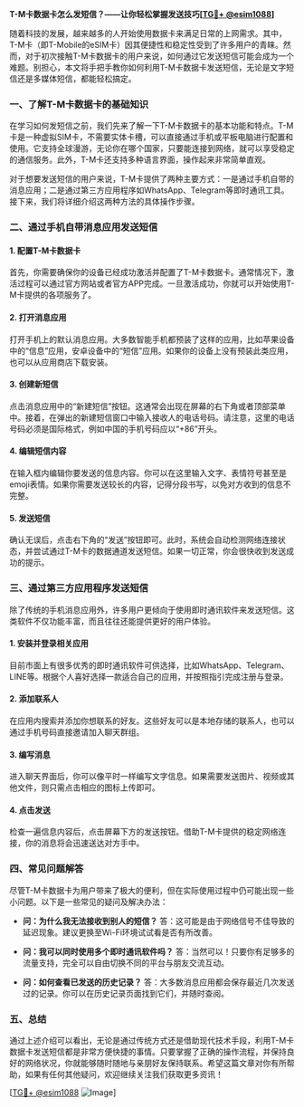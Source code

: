 **T-M卡数据卡怎么发短信？——让你轻松掌握发送技巧[[TG💪+ @esim1088](https://t.me/s/esim1088)]**

随着科技的发展，越来越多的人开始使用数据卡来满足日常的上网需求。其中，T-M卡（即T-Mobile的eSIM卡）因其便捷性和稳定性受到了许多用户的青睐。然而，对于初次接触T-M卡数据卡的用户来说，如何通过它发送短信可能会成为一个难题。别担心，本文将手把手教你如何利用T-M卡数据卡发送短信，无论是文字短信还是多媒体短信，都能轻松搞定。

### 一、了解T-M卡数据卡的基础知识

在学习如何发短信之前，我们先来了解一下T-M卡数据卡的基本功能和特点。T-M卡是一种虚拟SIM卡，不需要实体卡槽，可以直接通过手机或平板电脑进行配置和使用。它支持全球漫游，无论你在哪个国家，只要能连接到网络，就可以享受稳定的通信服务。此外，T-M卡还支持多种语言界面，操作起来非常简单直观。

对于想要发送短信的用户来说，T-M卡提供了两种主要方式：一是通过手机自带的消息应用；二是通过第三方应用程序如WhatsApp、Telegram等即时通讯工具。接下来，我们将详细介绍这两种方法的具体操作步骤。

### 二、通过手机自带消息应用发送短信

#### 1. 配置T-M卡数据卡

首先，你需要确保你的设备已经成功激活并配置了T-M卡数据卡。通常情况下，激活过程可以通过官方网站或者官方APP完成。一旦激活成功，你就可以开始使用T-M卡提供的各项服务了。

#### 2. 打开消息应用

打开手机上的默认消息应用。大多数智能手机都预装了这样的应用，比如苹果设备中的“信息”应用，安卓设备中的“短信”应用。如果你的设备上没有预装此类应用，也可以从应用商店下载安装。

#### 3. 创建新短信

点击消息应用中的“新建短信”按钮。这通常会出现在屏幕的右下角或者顶部菜单中。接着，在弹出的新建短信窗口中输入接收人的电话号码。请注意，这里的电话号码必须是国际格式，例如中国的手机号码应以“+86”开头。

#### 4. 编辑短信内容

在输入框内编辑你要发送的信息内容。你可以在这里输入文字、表情符号甚至是emoji表情。如果你需要发送较长的内容，记得分段书写，以免对方收到的信息不完整。

#### 5. 发送短信

确认无误后，点击右下角的“发送”按钮即可。此时，系统会自动检测网络连接状态，并尝试通过T-M卡的数据通道发送短信。如果一切正常，你会很快收到发送成功的提示。

### 三、通过第三方应用程序发送短信

除了传统的手机消息应用外，许多用户更倾向于使用即时通讯软件来发送短信。这类软件不仅功能丰富，而且往往还能提供更好的用户体验。

#### 1. 安装并登录相关应用

目前市面上有很多优秀的即时通讯软件可供选择，比如WhatsApp、Telegram、LINE等。根据个人喜好选择一款适合自己的应用，并按照指引完成注册与登录。

#### 2. 添加联系人

在应用内搜索并添加你想联系的好友。这些好友可以是本地存储的联系人，也可以通过手机号码直接邀请加入聊天群组。

#### 3. 编写消息

进入聊天界面后，你可以像平时一样编写文字信息。如果需要发送图片、视频或其他文件，则只需点击相应的图标上传即可。

#### 4. 点击发送

检查一遍信息内容后，点击屏幕下方的发送按钮。借助T-M卡提供的稳定网络连接，你的消息将会迅速送达对方手中。

### 四、常见问题解答

尽管T-M卡数据卡为用户带来了极大的便利，但在实际使用过程中仍可能出现一些小问题。以下是一些常见的疑问及解决办法：

- **问：为什么我无法接收到别人的短信？**
  答：这可能是由于网络信号不佳导致的延迟现象。建议更换至Wi-Fi环境试试看是否有所改善。
  
- **问：我可以同时使用多个即时通讯软件吗？**
  答：当然可以！只要你有足够多的流量支持，完全可以自由切换不同的平台与朋友交流互动。

- **问：如何查看已发送的历史记录？**
  答：大多数消息应用都会保存最近几次发送过的记录。你可以在历史记录页面找到它们，并随时查阅。

### 五、总结

通过上述介绍可以看出，无论是通过传统方式还是借助现代技术手段，利用T-M卡数据卡发送短信都是非常方便快捷的事情。只要掌握了正确的操作流程，并保持良好的网络状况，你就能够随时随地与亲朋好友保持联系。希望这篇文章对你有所帮助，如果有任何其他疑问，欢迎继续关注我们获取更多资讯！

[[TG💪+ @esim1088](https://t.me/s/esim1088) ![Image](https://i.postimg.cc/4NQfJmqS/Snipaste-2025-05-13-00-14-12.png)]